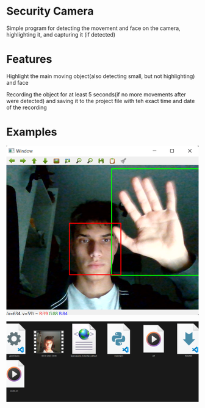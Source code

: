 # Security Camera
Simple program for detecting the movement and face on the camera, highlighting it, and capturing it (if detected)
# Features
Highlight the main moving object(also detecting small, but not highlighting) and face

Recording the object for at least 5 seconds(if no more movements after were detected) and saving it to the project file with teh exact time and date of the recording

# Examples

![Photo1](https://github.com/Avdieienko/Security-camera/blob/main/example1.png?raw=true) 

![Photo1](https://github.com/Avdieienko/Security-camera/blob/main/example2.png?raw=true) 
